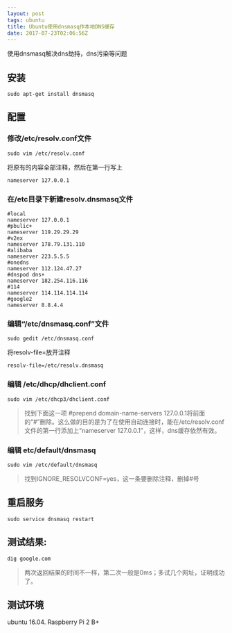```yaml
---
layout: post
tags: ubuntu 
title: Ubuntu使用dnsmasq作本地DNS缓存
date: 2017-07-23T02:06:56Z
---
```


使用dnsmasq解决dns劫持，dns污染等问题
## 安装
```
sudo apt-get install dnsmasq
```
## 配置
### 修改/etc/resolv.conf文件
```
sudo vim /etc/resolv.conf  
```
将原有的内容全部注释，然后在第一行写上
```
nameserver 127.0.0.1
```
### 在/etc目录下新建resolv.dnsmasq文件
```
#local
nameserver 127.0.0.1
#pbulic+
nameserver 119.29.29.29
#v2ex
nameserver 178.79.131.110
#alibaba
nameserver 223.5.5.5
#onedns
nameserver 112.124.47.27
#dnspod dns+
nameserver 182.254.116.116
#114
nameserver 114.114.114.114
#google2
nameserver 8.8.4.4

```
### 编辑“/etc/dnsmasq.conf”文件
```
sudo gedit /etc/dnsmasq.conf
```
将resolv-file=放开注释
```
resolv-file=/etc/resolv.dnsmasq
```

### 编辑 /etc/dhcp/dhclient.conf
```
sudo vim /etc/dhcp3/dhclient.conf 
```
> 找到下面这一项 #prepend domain-name-servers 127.0.0.1将前面的“#”删除。这么做的目的是为了在使用自动连接时，能在/etc/resolv.conf文件的第一行添加上“nameserver 127.0.0.1”，这样，dns缓存依然有效。


### 编辑 etc/default/dnsmasq
```
sudo vim /etc/default/dnsmasq

```
 >  找到IGNORE_RESOLVCONF=yes，这一条要删除注释，删掉#号

## 重启服务

```
sudo service dnsmasq restart
```

## 测试结果:
```
dig google.com
```
> 两次返回结果的时间不一样，第二次一般是0ms；多试几个网址，证明成功了。


## 测试环境
ubuntu 16.04.
Raspberry Pi 2 B+

